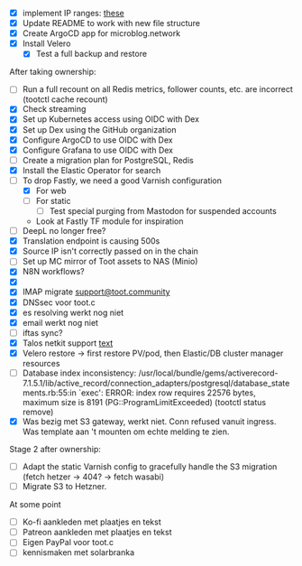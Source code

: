 - [x] implement IP ranges: [these](https://github.com/hetznercloud/hcloud-cloud-controller-manager/blob/main/docs/deploy_with_networks.md#considerations-on-the-ip-ranges)
- [x] Update README to work with new file structure
- [x] Create ArgoCD app for microblog.network
- [x] Install Velero
  - [x] Test a full backup and restore

After taking ownership:

- [ ] Run a full recount on all Redis metrics, follower counts, etc. are incorrect (tootctl cache recount)
- [x] Check streaming
- [x] Set up Kubernetes access using OIDC with Dex
- [x] Set up Dex using the GitHub organization
- [x] Configure ArgoCD to use OIDC with Dex
- [x] Configure Grafana to use OIDC with Dex
- [ ] Create a migration plan for PostgreSQL, Redis
- [x] Install the Elastic Operator for search
- [ ] To drop Fastly, we need a good Varnish configuration
  - [x] For web
  - [ ] For static
    - [ ] Test special purging from Mastodon for suspended accounts
  - Look at Fastly TF module for inspiration
- [ ] DeepL no longer free?
- [x] Translation endpoint is causing 500s
- [x] Source IP isn't correctly passed on in the chain
- [ ] Set up MC mirror of Toot assets to NAS (Minio)
- [x] N8N workflows?
- [x] [](https://toot.community/notifications/requests/114508118978012662)
- [x] IMAP migrate support@toot.community
- [x] DNSsec voor toot.c
- [x] es resolving werkt nog niet
- [x] email werkt nog niet
- [ ] iftas sync?
- [x] Talos netkit support [text](https://github.com/siderolabs/talos/issues/9181)
- [x] Velero restore -> first restore PV/pod, then Elastic/DB cluster manager resources
- [ ] Database index inconsistency: /usr/local/bundle/gems/activerecord-7.1.5.1/lib/active_record/connection_adapters/postgresql/database_statements.rb:55:in `exec': ERROR:  index row requires 22576 bytes, maximum size is 8191 (PG::ProgramLimitExceeded) (tootctl status remove)
- [x] Was bezig met S3 gateway, werkt niet. Conn refused vanuit ingress. Was template aan 't mounten om echte melding te zien. 

Stage 2 after ownership:

- [ ] Adapt the static Varnish config to gracefully handle the S3 migration (fetch hetzer -> 404? -> fetch wasabi)
- [ ] Migrate S3 to Hetzner. 

At some point
- [ ] Ko-fi aankleden met plaatjes en tekst
- [ ] Patreon aankleden met plaatjes en tekst
- [ ] Eigen PayPal voor toot.c
- [ ] kennismaken met solarbranka
